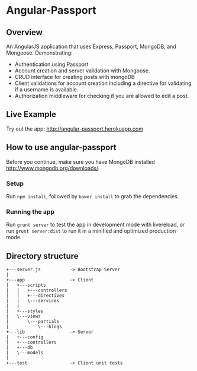 Angular-Passport
================

## Overview

An AngularJS application that uses Express, Passport, MongoDB, and Mongoose. Demonstrating: 

* Authentication using Passport
* Account creation and server validation with Mongoose.
* CRUD interface for creating posts with mongoDB
* Client validations for account creation including a directive for validating if a username is available.
* Authorization middleware for checking if you are allowed to edit a post.

## Live Example
Try out the app: <http://angular-passport.herokuapp.com>

## How to use angular-passport

Before you continue, make sure you have MongoDB installed <http://www.mongodb.org/downloads/>. 

### Setup
Run `npm install`, followed by `bower install` to grab the dependencies.

### Running the app
Run `grunt server` to test the app in development mode with livereload, or run `grunt server:dist` to run it in a minified and optimized production mode.

## Directory structure
    +---server.js           -> Bootstrap Server
    |
    +---app                 -> Client
    |   +---scripts
    |   |   +---controllers
    |   |   +---directives
    |   |   \---services
    |   |
    |   +---styles
    |   \---views
    |       \---partials
    |           \---blogs
    +---lib                 -> Server
    |   +---config
    |   +---controllers
    |   +---db
    |   \---models
    |           
    +---test                -> Client unit tests
